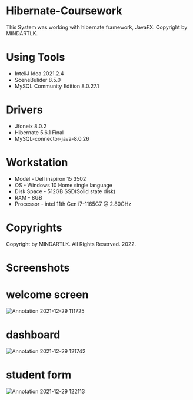 # Hibernate-Coursework

This System was working with hibernate framework, JavaFX. Copyright by MINDARTLK.

# Using Tools
- InteliJ Idea 2021.2.4
- SceneBulider 8.5.0
- MySQL Community Edition 8.0.27.1

# Drivers
- Jfoneix 8.0.2
- Hibernate 5.6.1 Final
- MySQL-connector-java-8.0.26

# Workstation
- Model - Dell inspiron 15 3502
- OS - Windows 10 Home single language
- Disk Space - 512GB SSD(Solid state disk)
- RAM - 8GB
- Processor - intel 11th Gen i7-1165G7 @ 2.80GHz

# Copyrights
Copyright by MINDARTLK. All Rights Reserved. 2022.

# Screenshots

# welcome screen
![Annotation 2021-12-29 111725](https://user-images.githubusercontent.com/90706926/147633627-67d9b498-280e-4916-a1b8-3555a88b6125.png)

# dashboard
![Annotation 2021-12-29 121742](https://user-images.githubusercontent.com/90706926/147634872-8014e31a-9455-48da-acb6-36c5c307fbe9.png)

# student form
![Annotation 2021-12-29 122113](https://user-images.githubusercontent.com/90706926/147635093-1d1a696d-052f-4686-8611-df08156c0337.png)
